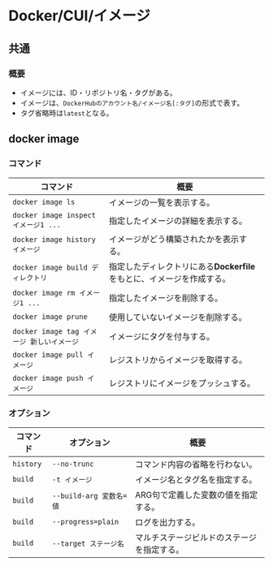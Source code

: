 # Docker/CUI/イメージ

## 共通

### 概要

- イメージには、ID・リポジトリ名・タグがある。
- イメージは、`DockerHubのアカウント名/イメージ名[:タグ]`の形式で表す。
- タグ省略時は`latest`となる。

## docker image

### コマンド

| コマンド                                   | 概要                                                         |
| ------------------------------------------ | ------------------------------------------------------------ |
| `docker image ls`                          | イメージの一覧を表示する。                                   |
| `docker image inspect イメージ1 ...`       | 指定したイメージの詳細を表示する。                           |
| `docker image history イメージ`            | イメージがどう構築されたかを表示する。                       |
| `docker image build ディレクトリ`          | 指定したディレクトリにある**Dockerfile**をもとに、イメージを作成する。 |
| `docker image rm イメージ1 ...`            | 指定したイメージを削除する。                                 |
| `docker image prune`                       | 使用していないイメージを削除する。                           |
| `docker image tag イメージ 新しいイメージ` | イメージにタグを付与する。                                   |
| `docker image pull イメージ`               | レジストリからイメージを取得する。                           |
| `docker image push イメージ`               | レジストリにイメージをプッシュする。                         |

### オプション

| コマンド  | オプション              | 概要                                       |
| --------- | ----------------------- | ------------------------------------------ |
| `history` | `--no-trunc`            | コマンド内容の省略を行わない。             |
| `build`   | `-t イメージ`           | イメージ名とタグ名を指定する。             |
| `build`   | `--build-arg 変数名=値` | ARG句で定義した変数の値を指定する。        |
| `build`   | `--progress=plain`      | ログを出力する。                           |
| `build`   | `--target ステージ名`   | マルチステージビルドのステージを指定する。 |
